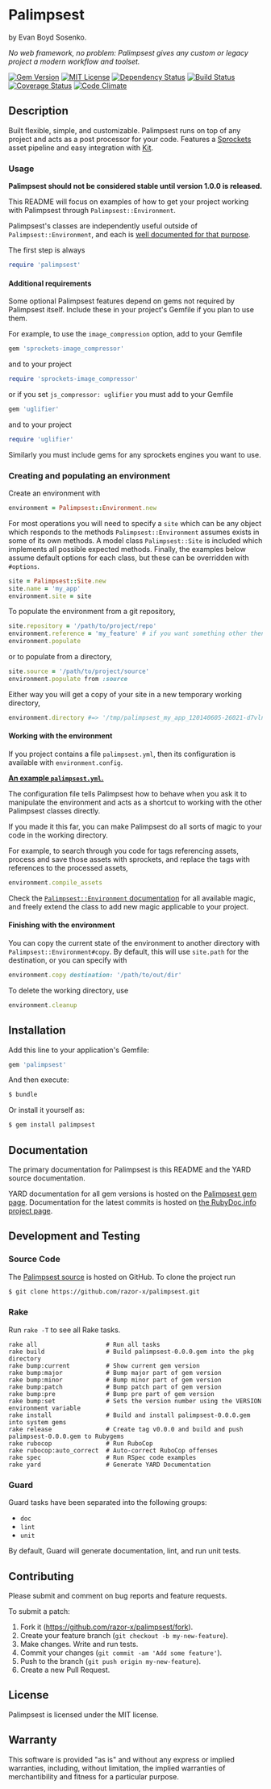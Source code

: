 # Palimpsest

by Evan Boyd Sosenko.

_No web framework, no problem: Palimpsest gives any custom or legacy project a modern workflow and toolset._


[![Gem Version](http://img.shields.io/gem/v/palimpsest.svg?style=flat)](https://rubygems.org/gems/palimpsest)
[![MIT License](http://img.shields.io/badge/license-MIT-red.svg?style=flat)](./LICENSE.txt)
[![Dependency Status](http://img.shields.io/gemnasium/razor-x/palimpsest.svg?style=flat)](https://gemnasium.com/razor-x/palimpsest)
[![Build Status](http://img.shields.io/travis/razor-x/palimpsest.svg?style=flat)](https://travis-ci.org/razor-x/palimpsest)
[![Coverage Status](http://img.shields.io/coveralls/razor-x/palimpsest.svg?style=flat)](https://coveralls.io/r/razor-x/palimpsest)
[![Code Climate](http://img.shields.io/codeclimate/github/razor-x/palimpsest.svg?style=flat)](https://codeclimate.com/github/razor-x/palimpsest)

## Description

Built flexible, simple, and customizable.
Palimpsest runs on top of any project and acts as a post processor for your code.
Features a [Sprockets](https://github.com/sstephenson/sprockets) asset pipeline
and easy integration with [Kit](https://github.com/razor-x/kit).

### Usage

**Palimpsest should not be considered stable until version 1.0.0 is released.**

This README will focus on examples of how to get your project working with Palimpsest through `Palimpsest::Environment`.

Palimpsest's classes are independently useful outside of `Palimpsest::Environment`, and each is
[well documented for that purpose](http://rubydoc.info/github/razor-x/palimpsest/frames).

The first step is always

````ruby
require 'palimpsest'
````

#### Additional requirements

Some optional Palimpsest features depend on gems not required by Palimpsest itself.
Include these in your project's Gemfile if you plan to use them.

For example, to use the `image_compression` option, add to your Gemfile

````ruby
gem 'sprockets-image_compressor'
````

and to your project

````ruby
require 'sprockets-image_compressor'
````

or if you set `js_compressor: uglifier` you must add to your Gemfile

````ruby
gem 'uglifier'
````

and to your project

````ruby
require 'uglifier'
````

Similarly you must include gems for any sprockets engines you want to use.

### Creating and populating an environment

Create an environment with

````ruby
environment = Palimpsest::Environment.new
````
For most operations you will need to specify a `site` which can be any object which
responds to the methods `Palimpsest::Environment` assumes exists in some of its own methods.
A model class `Palimpsest::Site` is included which implements all possible expected methods.
Finally, the examples below assume default options for each class, but these can be overridden with `#options`.

````ruby
site = Palimpsest::Site.new
site.name = 'my_app'
environment.site = site
````

To populate the environment from a git repository,

````ruby
site.repository = '/path/to/project/repo'
environment.reference = 'my_feature' # if you want something other then 'master'
environment.populate
````
or to populate from a directory,

````ruby
site.source = '/path/to/project/source'
environment.populate from :source
````
Either way you will get a copy of your site in a new temporary working directory,

````ruby
environment.directory #=> '/tmp/palimpsest_my_app_120140605-26021-d7vlnv'
````

#### Working with the environment

If you project contains a file `palimpsest.yml`,
then its configuration is available with `environment.config`.

[**An example `palimpsest.yml`.**](http://rubydoc.info/github/razor-x/palimpsest/Palimpsest/Environment)

The configuration file tells Palimpsest how to behave when you ask it to manipulate the environment
and acts as a shortcut to working with the other Palimpsest classes directly.

If you made it this far, you can make Palimpsest do all sorts of magic to your code in the working directory.

For example, to search through you code for tags referencing assets,
process and save those assets with sprockets,
and replace the tags with references to the processed assets,

````ruby
environment.compile_assets
````
Check the [`Palimpsest::Environment` documentation](http://rubydoc.info/github/razor-x/palimpsest/Palimpsest/Environment)
for all available magic, and freely extend the class to add new magic applicable to your project.

#### Finishing with the environment

You can copy the current state of the environment to another directory with `Palimpsest::Environment#copy`.
By default, this will use `site.path` for the destination, or you can specify with

````ruby
environment.copy destination: '/path/to/out/dir'
````

To delete the working directory, use

````ruby
environment.cleanup
````

## Installation

Add this line to your application's Gemfile:

````ruby
gem 'palimpsest'
````

And then execute:

````bash
$ bundle
````

Or install it yourself as:

````bash
$ gem install palimpsest
````

## Documentation

The primary documentation for Palimpsest is this README and the YARD source documentation.

YARD documentation for all gem versions is hosted on the
[Palimpsest gem page](https://rubygems.org/gems/palimpsest).
Documentation for the latest commits is hosted on
[the RubyDoc.info project page](http://rubydoc.info/github/razor-x/palimpsest/frames).

## Development and Testing

### Source Code

The [Palimpsest source](https://github.com/razor-x/palimpsest)
is hosted on GitHub.
To clone the project run

````bash
$ git clone https://github.com/razor-x/palimpsest.git
````

### Rake

Run `rake -T` to see all Rake tasks.

````
rake all                   # Run all tasks
rake build                 # Build palimpsest-0.0.0.gem into the pkg directory
rake bump:current          # Show current gem version
rake bump:major            # Bump major part of gem version
rake bump:minor            # Bump minor part of gem version
rake bump:patch            # Bump patch part of gem version
rake bump:pre              # Bump pre part of gem version
rake bump:set              # Sets the version number using the VERSION environment variable
rake install               # Build and install palimpsest-0.0.0.gem into system gems
rake release               # Create tag v0.0.0 and build and push palimpsest-0.0.0.gem to Rubygems
rake rubocop               # Run RuboCop
rake rubocop:auto_correct  # Auto-correct RuboCop offenses
rake spec                  # Run RSpec code examples
rake yard                  # Generate YARD Documentation
````

### Guard

Guard tasks have been separated into the following groups:

- `doc`
- `lint`
- `unit`

By default, Guard will generate documentation, lint, and run unit tests.

## Contributing

Please submit and comment on bug reports and feature requests.

To submit a patch:

1. Fork it (https://github.com/razor-x/palimpsest/fork).
2. Create your feature branch (`git checkout -b my-new-feature`).
3. Make changes. Write and run tests.
4. Commit your changes (`git commit -am 'Add some feature'`).
5. Push to the branch (`git push origin my-new-feature`).
6. Create a new Pull Request.

## License

Palimpsest is licensed under the MIT license.

## Warranty

This software is provided "as is" and without any express or
implied warranties, including, without limitation, the implied
warranties of merchantibility and fitness for a particular
purpose.
